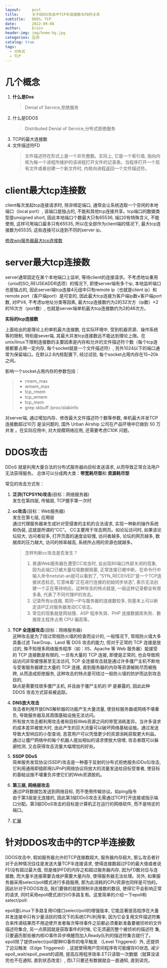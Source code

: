```yaml
---
layout:     post
title:      关于DDOS攻击中TCP半连接数与FD的关系
subtitle:   DDOS、TCP
date:       2022-09-08
author:     Erain
header-img: img/home-bg.jpg
categories: 压测
catalog: true
tags:
  - 分布式
  - TCP
---
```



# 几个概念

1. **什么是Dos**
   > Denial of Service,拒绝服务
1. 什么是DDOS
   > Distributed Denial of Service,分布式拒绝服务
1. TCP的最大连接数
1. 文件描述符FD
   > 文件描述符在形式上是一个非负整数。实际上, 它是一个索引值, 指向内核为每一个进程所维护的该进程打开文件的记录表。当程序打开一个现有文件或者创建一个新文件时, 内核向进程返回一个文件描述符。

# **client最大tcp连接数**

client每次发起tcp连接请求时, 除非绑定端口, 通常会让系统选取一个空闲的本地端口（local port）, 该端口是独占的, 不能和其他tcp连接共享。tcp端口的数据类型是unsigned short, 因此本地端口个数最大只有65536, 端口0有特殊含义, 不能使用, 这样可用端口最多只有65535, 所以在全部作为client端的情况下, 最大tcp连接数为65535, 这些连接可以连到不同的server ip。

[修改win服务器最大tcp连接数](https://www.jianshu.com/p/00136a97d2d8)

# server最大tcp连接数

server通常固定在某个本地端口上监听, 等待client的连接请求。不考虑地址重用（unix的SO_REUSEADDR选项）的情况下, 即使server端有多个ip, 本地监听端口也是独占的, 因此server端tcp连接4元组中只有remote ip（也就是client ip）和remote port（客户端port）是可变的, 因此最大tcp连接为客户端ip数×客户端port数, 对IPV4, 不考虑ip地址分类等因素, 最大tcp连接数约为2的32次方（ip数）×2的16次方（port数）, 也就是server端单机最大tcp连接数约为2的48次方。

**实际的tcp连接数**

上面给出的是理论上的单机最大连接数, 在实际环境中, 受到机器资源、操作系统等的限制, 特别是sever端, 其最大并发tcp连接数远不能达到理论上限。在unix/linux下限制连接数的主要因素是内存和允许的文件描述符个数（每个tcp连接都要占用一定内存, 每个socket就是一个文件描述符）, 另外1024以下的端口通常为保留端口。在默认2.6内核配置下, 经过试验, 每个socket占用内存在15~20k之间。

影响一个socket占用内存的参数包括：

> - rmem_max
> - wmem_max
> - tcp_rmem
> - tcp_wmem
> - tcp_mem
> - grep skbuff /proc/slabinfo

对server端, 通过增加内存、修改最大文件描述符个数等参数, 单机最大并发TCP连接数超过10万 是没问题的, 国外 Urban Airship 公司在产品环境中已做到 50 万并发 。在实际应用中, 对大规模网络应用, 还需要考虑C10K 问题。

# DDOS攻击

DDoS 就是利用大量合法的分布式服务器向目标发送请求, 从而导致正常合法用户无法获得服务。 总体可以分成两大类：**带宽耗尽型**和 **资源耗尽型**

常见的攻击方式有：

1. **泛洪(TCPSYN)攻击**(目标：网络服务器)     
   发生在第四层, 传输层, TCP握手第一次时
2. **cc攻击**(目标：Web服务器)      
   发生在第七层, 应用层  
   通过代理服务器来生成针对受侵害的主机的合法请求, 实现一种新的操作系统和伪装, 这就是所谓的“CC”。
   CC主要用于攻击网页。如论坛访问时, 如果该论坛较大, 访问者较多, 打开页面的速度会较慢, 访问者越多, 论坛的网页越多, 数据库的压力越大, 访问的频率越高, 系统所占用的资源也就越多。
   > 怎样判断cc攻击是否发生？
   > 1. 普通Web服务器在遭受CC攻击时, 会出现80端口外部关闭的现象, 因为此端口已被大量垃圾数据阻塞, 正常连接已被中断。在命令行中输入命令netstat-an就可以看到了, “SYN_RECEIVED”是一个TCP连接状态标志, 它意味着“正在进行连接的初始同步状态”, 表示无法创建一个正在等待响应。这种攻击的特点就是, 一般这种记录都会有很多条, 代表了不同代理IP的攻击。
   > 1. 记录所有ip连接, 若同一IP与服务器的连接数较多, 则基本上可以断定该IP正对服务器发动CC攻击。
   > 1. 常见的现象就是网站慢、ASP 程序失效、PHP 连接数据库失败、数据库主程序占用 CPU 偏高等。

3. **TCP 全连接攻击**(目标：网络服务器)     
   这种攻击是为了绕过常规防火墙的检查而设计的, 一般情况下, 常规防火墙大多 具备过滤 TearDrop、Land 等 DOS 攻击的能力, 但对于正常的 TCP 连接是放过的, 殊不知很多网络服务程序（如：IIS、Apache 等 Web
   服务器）能接受的 TCP 连接数是有限的, 一旦有大量的 TCP 连接, 即便是正常的, 也会导致网站访问非常缓慢甚至无法访问, TCP 全连接攻击就是通过许多僵尸主机不断地与受害服务器建立大量的 TCP
   连接, 直到服务器的内存等资源被耗尽而被拖跨, 从而造成拒绝服务, 这种攻击的特点是可绕过一般防火墙的防护而达到攻击目的,   
   缺点是需要找很多僵尸主机, 并且由于僵尸主机的 IP 是暴露的, 因此此种 DDOS 攻击方式容易被追踪。

4. **DNS放大攻击**      
   攻击者利用开放DNS解析器的功能产生大量流量, 使目标服务器或网络不堪重负, 导致服务器及其周围基础设施无法访问。     
   所有放大攻击都利用攻击者和目标Web资源之间的带宽消耗差异。当许多请求的成本差异被放大时, 由此产生的巨大流量可以破坏网络基础设施。通过发送导致大型响应的小型查询, 恶意用户可以凭借更少的资源消耗获取更大利益。通过让僵尸网络中的每个机器人提出相似的请求使放大倍增, 攻击者既可以躲避检测, 又会获得攻击流量大幅增加的好处。

5. **SSDP DDoS**       
   简单服务发现协议(SSDP)攻击是一种基于反射的分布式拒绝服务(DDoS)攻击, 它利用通用即插即用(UPnP)网络协议将放大的流量发送给目标受害者, 使目标的基础设施不堪重负并使它们的Web资源脱机。

6. **第三层, 网络层攻击**       
   通过IP将数据包发送到网络目标, 而不使用传输协议。如ping指令     
   由于第3层是无连接的, 因此第3层DDoS攻击无需通过TCP打开连接或指示端口分配。第3层DDoS攻击的目标是计算机正在运行的网络软件, 而不是特定的端口。

7. [扩展](https://blog.csdn.net/zfw_666666/article/details/126222698)

# 针对DDOS攻击中的TCP半连接数

DDOS攻击中, 假如服务器允许的TCP连接数超大, 服务器内存超大, 那么攻击者针对于此种情况往往是发送大量TCP半连接请求, 使得连接数超过FD的最大值或者说FD没有超过最大值, 但是维护FD的内存之和超过服务器内存, 因为FD数对应与连接数, 而大量半连接需要去维护需要大量内存, 使得服务器无法处理。另外, 如果服务器采用select/poll模式进行多路服用, 那为此消耗的CPU资源也同样是可怕的。因此针对于DDOS攻击, 我们要做的就是限制半连接数的数目, 使得它不会影响正常的请求, 同时采用epoll模式进行I/O多路复用。这里简单的介绍一下epoll和select/poll:

epoll是Linux下多路复用IO接口select/poll的增强版本, 它能显著提高程序在大量并发连接中只有少量活跃的情况下的系统CPU利用率, 因为它会复用文件描述符集
合来传递结果而不用迫使开发者每次等待事件之前都必须重新准备要被侦听的文件描述符集合, 另一点原因就是获取事件的时候, 它无须遍历整个被侦听的描述符
集, 只要遍历那些被内核IO事件异步唤醒而加入Ready队列的描述符集合就行了。epoll除了提供select/poll那种IO事件的电平触发 （Level Triggered）外, 还提供了边沿触发（Edge
Triggered）, 这就使得用户空间程序有可能缓存IO状态, 减少epoll_wait/epoll_pwait的调用, 提高应用程序效率.ET只读取一次数据（就算没读完也不在通知, 直到状态改变）, 而LT只要还有数据就会一直通知, 直到读完。